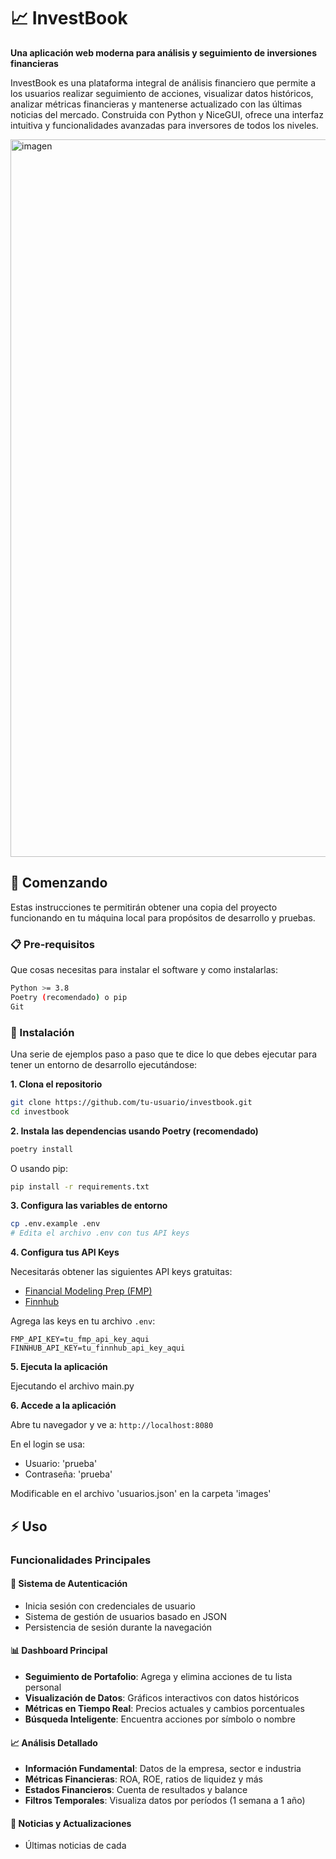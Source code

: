 # 📈 InvestBook

**Una aplicación web moderna para análisis y seguimiento de inversiones financieras**

InvestBook es una plataforma integral de análisis financiero que permite a los usuarios realizar seguimiento de acciones, visualizar datos históricos, analizar métricas financieras y mantenerse actualizado con las últimas noticias del mercado. Construida con Python y NiceGUI, ofrece una interfaz intuitiva y funcionalidades avanzadas para inversores de todos los niveles.

<img width="2543" height="1148" alt="imagen" src="https://github.com/user-attachments/assets/3c4a55c5-2ba1-47e5-8bed-509909a3c609" />


## 🚀 Comenzando

Estas instrucciones te permitirán obtener una copia del proyecto funcionando en tu máquina local para propósitos de desarrollo y pruebas.

### 📋 Pre-requisitos

Que cosas necesitas para instalar el software y como instalarlas:

```bash
Python >= 3.8
Poetry (recomendado) o pip
Git
```

### 🔧 Instalación

Una serie de ejemplos paso a paso que te dice lo que debes ejecutar para tener un entorno de desarrollo ejecutándose:

**1. Clona el repositorio**
```bash
git clone https://github.com/tu-usuario/investbook.git
cd investbook
```

**2. Instala las dependencias usando Poetry (recomendado)**
```bash
poetry install
```

O usando pip:
```bash
pip install -r requirements.txt
```

**3. Configura las variables de entorno**
```bash
cp .env.example .env
# Edita el archivo .env con tus API keys
```

**4. Configura tus API Keys**

Necesitarás obtener las siguientes API keys gratuitas:
- [Financial Modeling Prep (FMP)](https://financialmodelingprep.com/developer/docs)
- [Finnhub](https://finnhub.io/docs/api)

Agrega las keys en tu archivo `.env`:
```
FMP_API_KEY=tu_fmp_api_key_aqui
FINNHUB_API_KEY=tu_finnhub_api_key_aqui
```

**5. Ejecuta la aplicación**

Ejecutando el archivo main.py


**6. Accede a la aplicación**

Abre tu navegador y ve a: `http://localhost:8080`

En el login se usa:
- Usuario: 'prueba'
- Contraseña: 'prueba'

Modificable en el archivo 'usuarios.json' en la carpeta 'images'

## ⚡ Uso

### Funcionalidades Principales

#### 🔐 Sistema de Autenticación
- Inicia sesión con credenciales de usuario
- Sistema de gestión de usuarios basado en JSON
- Persistencia de sesión durante la navegación

#### 📊 Dashboard Principal
- **Seguimiento de Portafolio**: Agrega y elimina acciones de tu lista personal
- **Visualización de Datos**: Gráficos interactivos con datos históricos
- **Métricas en Tiempo Real**: Precios actuales y cambios porcentuales
- **Búsqueda Inteligente**: Encuentra acciones por símbolo o nombre

#### 📈 Análisis Detallado
- **Información Fundamental**: Datos de la empresa, sector e industria
- **Métricas Financieras**: ROA, ROE, ratios de liquidez y más
- **Estados Financieros**: Cuenta de resultados y balance
- **Filtros Temporales**: Visualiza datos por períodos (1 semana a 1 año)

#### 📰 Noticias y Actualizaciones
- Últimas noticias de cada



